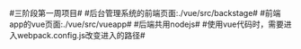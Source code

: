 #三阶段第一周项目#
#后台管理系统的前端页面:./vue/src/backstage#
#前端app的vue页面:./vue/src/vueapp#
#后端共用nodejs#
#使用vue代码时，需要进入webpack.config.js改变进入的路径#
